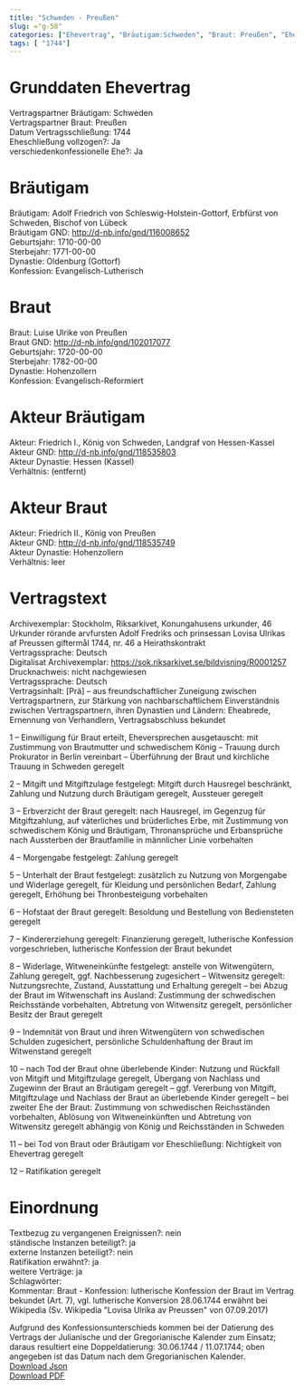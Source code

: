 ```yaml
---
title: "Schweden - Preußen"
slug: ="g-58"
categories: ["Ehevertrag", "Bräutigam:Schweden", "Braut: Preußen", "Eheschließung vollzogen?:Ja", "verschiedenkonfessionelle Ehe?:Ja", "Dynastie Bräutigam:Oldenburg (Gottorf)", "Akteur Bräutigam:Friedrich I., König von Schweden, Landgraf von Hessen-Kassel", "Akteur Braut:Friedrich II., König von Preußen", "Textbezug?:nein", "Ständisch?:ja", "Ratifikation?:ja", "Sonstiges?:ja", "Bräutigam:Schweden", "Braut: Preußen"]
tags: [ "1744"]
---
```

<!--more-->

# Grunddaten Ehevertrag

Vertragspartner Bräutigam: Schweden<br>
Vertragspartner Braut: Preußen<br>
Datum Vertragsschließung: 1744<br>
Eheschließung vollzogen?: Ja<br>
verschiedenkonfessionelle Ehe?: Ja<br>
# Bräutigam

Bräutigam: Adolf Friedrich von Schleswig-Holstein-Gottorf, Erbfürst von Schweden, Bischof von Lübeck<br>
Bräutigam GND: http://d-nb.info/gnd/116008652<br>
Geburtsjahr: 1710-00-00<br>
Sterbejahr: 1771-00-00<br>
Dynastie: Oldenburg (Gottorf)<br>
Konfession: Evangelisch-Lutherisch<br>
# Braut

Braut: Luise Ulrike von Preußen<br>
Braut GND: http://d-nb.info/gnd/102017077<br>
Geburtsjahr: 1720-00-00<br>
Sterbejahr: 1782-00-00<br>
Dynastie: Hohenzollern<br>
Konfession: Evangelisch-Reformiert<br>
# Akteur Bräutigam

Akteur: Friedrich I., König von Schweden, Landgraf von Hessen-Kassel<br>
Akteur GND: http://d-nb.info/gnd/118535803<br>
Akteur Dynastie: Hessen (Kassel)<br>
Verhältnis: (entfernt)<br>
# Akteur Braut

Akteur: Friedrich II., König von Preußen<br>
Akteur GND: http://d-nb.info/gnd/118535749<br>
Akteur Dynastie: Hohenzollern<br>
Verhältnis: leer<br>
# Vertragstext

Archivexemplar: Stockholm, Riksarkivet, Konungahusens urkunder, 46 Urkunder rörande arvfursten Adolf Fredriks och prinsessan Lovisa Ulrikas af Preussen giftermål 1744, nr. 46 a Heirathskontrakt<br>
Vertragssprache: Deutsch<br>
Digitalisat Archivexemplar: https://sok.riksarkivet.se/bildvisning/R0001257<br>
Drucknachweis: nicht nachgewiesen<br>
Vertragssprache: Deutsch<br>
Vertragsinhalt: [Prä] – aus freundschaftlicher Zuneigung zwischen Vertragspartnern, zur Stärkung von nachbarschaftlichem Einverständnis zwischen Vertragspartnern, ihren Dynastien und Ländern: Eheabrede, Ernennung von Verhandlern, Vertragsabschluss bekundet

1 – Einwilligung für Braut erteilt, Eheversprechen ausgetauscht: mit Zustimmung von Brautmutter und schwedischem König – Trauung durch Prokurator in Berlin vereinbart – Überführung der Braut und kirchliche Trauung in Schweden geregelt

2 – Mitgift und Mitgiftzulage festgelegt: Mitgift durch Hausregel beschränkt, Zahlung und Nutzung durch Bräutigam geregelt, Aussteuer geregelt

3 – Erbverzicht der Braut geregelt: nach Hausregel, im Gegenzug für Mitgiftzahlung, auf väterliches und brüderliches Erbe, mit Zustimmung von schwedischem König und Bräutigam, Thronansprüche und Erbansprüche nach Aussterben der Brautfamilie in männlicher Linie vorbehalten

4 – Morgengabe festgelegt: Zahlung geregelt

5 – Unterhalt der Braut festgelegt: zusätzlich zu Nutzung von Morgengabe und Widerlage geregelt, für Kleidung und persönlichen Bedarf, Zahlung geregelt, Erhöhung bei Thronbesteigung vorbehalten

6 – Hofstaat der Braut geregelt: Besoldung und Bestellung von Bediensteten geregelt

7 – Kindererziehung geregelt: Finanzierung geregelt, lutherische Konfession vorgeschrieben, lutherische Konfession der Braut bekundet

8 – Widerlage, Witweneinkünfte festgelegt: anstelle von Witwengütern, Zahlung geregelt, ggf. Nachbesserung zugesichert – Witwensitz geregelt: Nutzungsrechte, Zustand, Ausstattung und Erhaltung geregelt – bei Abzug der Braut im Witwenschaft ins Ausland: Zustimmung der schwedischen Reichsstände vorbehalten, Abtretung von Witwensitz geregelt, persönlicher Besitz der Braut geregelt

9 – Indemnität von Braut und ihren Witwengütern von schwedischen Schulden zugesichert, persönliche Schuldenhaftung der Braut im Witwenstand geregelt

10 – nach Tod der Braut ohne überlebende Kinder: Nutzung und Rückfall von Mitgift und Mitgiftzulage geregelt, Übergang von Nachlass und Zugewinn der Braut an Bräutigam geregelt – ggf. Vererbung von Mitgift, Mitgiftzulage und Nachlass der Braut an überlebende Kinder geregelt – bei zweiter Ehe der Braut: Zustimmung von schwedischen Reichsständen vorbehalten, Ablösung von Witweneinkünften und Abtretung von Witwensitz geregelt abhängig von König und Reichsständen in Schweden

11 – bei Tod von Braut oder Bräutigam vor Eheschließung: Nichtigkeit von Ehevertrag geregelt

12 – Ratifikation geregelt
<br>
# Einordnung

Textbezug zu vergangenen Ereignissen?: nein<br>
ständische Instanzen beteiligt?: ja<br>
externe Instanzen beteiligt?: nein<br>
Ratifikation erwähnt?: ja<br>
weitere Verträge: ja<br>
Schlagwörter: <br>
Kommentar: Braut - Konfession: lutherische Konfession der Braut im Vertrag bekundet (Art. 7), vgl. lutherische Konversion 28.06.1744 erwähnt bei Wikipedia (Sv. Wikipedia "Lovisa Ulrika av Preussen" von 07.09.2017)

Aufgrund des Konfessionsunterschieds kommen bei der Datierung des Vertrags der Julianische und der Gregorianische Kalender zum Einsatz; daraus resultiert eine Doppeldatierung: 30.06.1744 / 11.07.1744; oben angegeben ist das Datum nach dem Gregorianischen Kalender. <br>
[Download Json](/vertraege/vertrag-58.json)<br>
[Download PDF](/vertraege/v104.pdf)